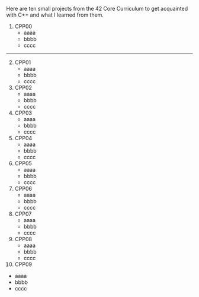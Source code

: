 Here are ten small projects from the 42 Core Curriculum to get acquainted with C++ and what I learned  from them.

1. CPP00
   * aaaa
   * bbbb
   * cccc
---
2. CPP01
   * aaaa
   * bbbb
   * cccc
3. CPP02
   * aaaa
   * bbbb
   * cccc
4. CPP03
   * aaaa
   * bbbb
   * cccc
5. CPP04
   * aaaa
   * bbbb
   * cccc
6. CPP05
   * aaaa
   * bbbb
   * cccc
7. CPP06
   * aaaa
   * bbbb
   * cccc
8. CPP07
   * aaaa
   * bbbb
   * cccc
9. CPP08
   * aaaa
   * bbbb
   * cccc
10. CPP09
   * aaaa
   * bbbb
   * cccc









